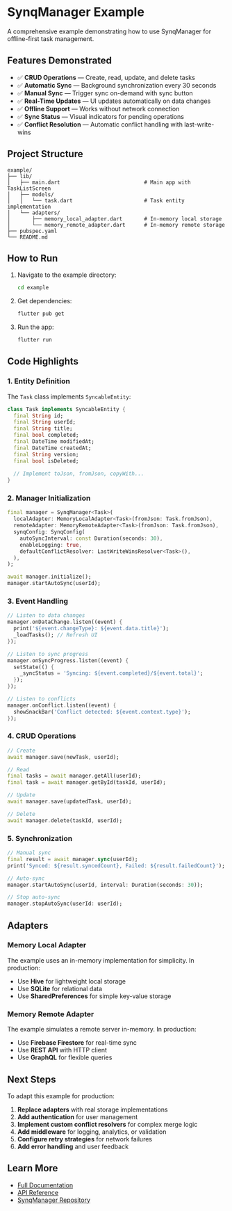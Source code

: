 # SynqManager Example

A comprehensive example demonstrating how to use SynqManager for offline-first task management.

## Features Demonstrated

- ✅ **CRUD Operations** — Create, read, update, and delete tasks
- ✅ **Automatic Sync** — Background synchronization every 30 seconds
- ✅ **Manual Sync** — Trigger sync on-demand with sync button
- ✅ **Real-Time Updates** — UI updates automatically on data changes
- ✅ **Offline Support** — Works without network connection
- ✅ **Sync Status** — Visual indicators for pending operations
- ✅ **Conflict Resolution** — Automatic conflict handling with last-write-wins

## Project Structure

```
example/
├── lib/
│   ├── main.dart                           # Main app with TaskListScreen
│   ├── models/
│   │   └── task.dart                       # Task entity implementation
│   └── adapters/
│       ├── memory_local_adapter.dart       # In-memory local storage
│       └── memory_remote_adapter.dart      # In-memory remote storage
├── pubspec.yaml
└── README.md
```

## How to Run

1. Navigate to the example directory:
   ```bash
   cd example
   ```

2. Get dependencies:
   ```bash
   flutter pub get
   ```

3. Run the app:
   ```bash
   flutter run
   ```

## Code Highlights

### 1. Entity Definition

The `Task` class implements `SyncableEntity`:

```dart
class Task implements SyncableEntity {
  final String id;
  final String userId;
  final String title;
  final bool completed;
  final DateTime modifiedAt;
  final DateTime createdAt;
  final String version;
  final bool isDeleted;
  
  // Implement toJson, fromJson, copyWith...
}
```

### 2. Manager Initialization

```dart
final manager = SynqManager<Task>(
  localAdapter: MemoryLocalAdapter<Task>(fromJson: Task.fromJson),
  remoteAdapter: MemoryRemoteAdapter<Task>(fromJson: Task.fromJson),
  synqConfig: SynqConfig(
    autoSyncInterval: const Duration(seconds: 30),
    enableLogging: true,
    defaultConflictResolver: LastWriteWinsResolver<Task>(),
  ),
);

await manager.initialize();
manager.startAutoSync(userId);
```

### 3. Event Handling

```dart
// Listen to data changes
manager.onDataChange.listen((event) {
  print('${event.changeType}: ${event.data.title}');
  _loadTasks(); // Refresh UI
});

// Listen to sync progress
manager.onSyncProgress.listen((event) {
  setState(() {
    _syncStatus = 'Syncing: ${event.completed}/${event.total}';
  });
});

// Listen to conflicts
manager.onConflict.listen((event) {
  showSnackBar('Conflict detected: ${event.context.type}');
});
```

### 4. CRUD Operations

```dart
// Create
await manager.save(newTask, userId);

// Read
final tasks = await manager.getAll(userId);
final task = await manager.getById(taskId, userId);

// Update
await manager.save(updatedTask, userId);

// Delete
await manager.delete(taskId, userId);
```

### 5. Synchronization

```dart
// Manual sync
final result = await manager.sync(userId);
print('Synced: ${result.syncedCount}, Failed: ${result.failedCount}');

// Auto-sync
manager.startAutoSync(userId, interval: Duration(seconds: 30));

// Stop auto-sync
manager.stopAutoSync(userId: userId);
```

## Adapters

### Memory Local Adapter

The example uses an in-memory implementation for simplicity. In production:

- Use **Hive** for lightweight local storage
- Use **SQLite** for relational data
- Use **SharedPreferences** for simple key-value storage

### Memory Remote Adapter

The example simulates a remote server in-memory. In production:

- Use **Firebase Firestore** for real-time sync
- Use **REST API** with HTTP client
- Use **GraphQL** for flexible queries

## Next Steps

To adapt this example for production:

1. **Replace adapters** with real storage implementations
2. **Add authentication** for user management
3. **Implement custom conflict resolvers** for complex merge logic
4. **Add middleware** for logging, analytics, or validation
5. **Configure retry strategies** for network failures
6. **Add error handling** and user feedback

## Learn More

- [Full Documentation](../DOCUMENTATION.md)
- [API Reference](../README.md)
- [SynqManager Repository](https://github.com/ahmtydn/synq_manager)
